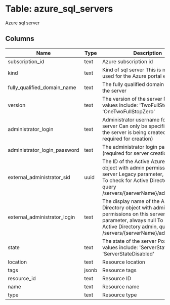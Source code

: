 
# Table: azure_sql_servers
Azure sql server
## Columns
| Name        | Type           | Description  |
| ------------- | ------------- | -----  |
|subscription_id|text|Azure subscription id|
|kind|text|Kind of sql server  This is metadata used for the Azure portal experience|
|fully_qualified_domain_name|text|The fully qualified domain name of the server|
|version|text|The version of the server Possible values include: 'TwoFullStopZero', 'OneTwoFullStopZero'|
|administrator_login|text|Administrator username for the server Can only be specified when the server is being created (and is required for creation)|
|administrator_login_password|text|The administrator login password (required for server creation)|
|external_administrator_sid|uuid|The ID of the Active Azure Directory object with admin permissions on this server Legacy parameter, always null To check for Active Directory admin, query /servers/{serverName}/administrators|
|external_administrator_login|text|The display name of the Azure Active Directory object with admin permissions on this server Legacy parameter, always null To check for Active Directory admin, query /servers/{serverName}/administrators|
|state|text|The state of the server Possible values include: 'ServerStateReady', 'ServerStateDisabled'|
|location|text|Resource location|
|tags|jsonb|Resource tags|
|resource_id|text|Resource ID|
|name|text|Resource name|
|type|text|Resource type|
